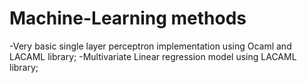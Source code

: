 # Machine-Learning methods 
-Very basic single layer perceptron implementation using Ocaml and LACAML library;
-Multivariate Linear regression model using LACAML library;
